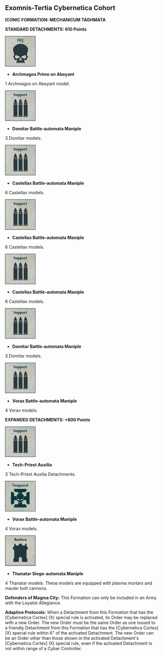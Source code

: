 ## Exomnis-Tertia Cybernetica Cohort

**ICONIC FORMATION: MECHANICUM TAGHMATA**

**STANDARD DETACHMENTS: 610 Points**

[![](../../media/factions/mechanicum_taghmata/compulsory_hq.jpg)](../../factions/mechanicum_taghmata/detachments.md#archmagos-prime-on-abeyant-45-points)

* **Archmagos Prime on Abeyant**

1 Archmagos on Abeyant model.

[![](../../media/factions/mechanicum_taghmata/compulsory_support.jpg)](../../factions/mechanicum_taghmata/detachments.md#domitar-battle-automata-maniple-35-points)

* **Domitar Battle-automata Maniple**

3 Domitar models.

[![](../../media/factions/mechanicum_taghmata/compulsory_support.jpg)](../../factions/mechanicum_taghmata/detachments.md#domitar-battle-automata-maniple-35-points)

* **Castellax Battle-automata Maniple**

6 Castellax models.

[![](../../media/factions/mechanicum_taghmata/compulsory_support.jpg)](../../factions/mechanicum_taghmata/detachments.md#domitar-battle-automata-maniple-35-points)

* **Castellax Battle-automata Maniple**

6 Castellax models.

[![](../../media/factions/mechanicum_taghmata/compulsory_support.jpg)](../../factions/mechanicum_taghmata/detachments.md#domitar-battle-automata-maniple-35-points)

* **Castellax Battle-automata Maniple**

6 Castellax models.

[![](../../media/factions/mechanicum_taghmata/compulsory_support.jpg)](../../factions/mechanicum_taghmata/detachments.md#domitar-battle-automata-maniple-35-points)

* **Domitar Battle-automata Maniple**

3 Domitar models.

[![](../../media/factions/mechanicum_taghmata/compulsory_support.jpg)](../../factions/mechanicum_taghmata/detachments.md#vorax-battle-automata-maniple-40-points)

* **Vorax Battle-automata Maniple**

4 Vorax models.

**EXPANDED DETACHMENTS: +800 Points**

[![](../../media/factions/mechanicum_taghmata/compulsory_support.jpg)](../../factions/mechanicum_taghmata/detachments.md#tech-priest-auxilia-15-points)

* **Tech-Priest Auxilia**

3 Tech-Priest Auxilia Detachments.

[![](../../media/factions/mechanicum_taghmata/compulsory_vanguard.jpg)](../../factions/mechanicum_taghmata/detachments.md#vorax-battle-automata-maniple-40-points)

* **Vorax Battle-automata Maniple**

4 Vorax models.

[![](../../media/factions/mechanicum_taghmata/compulsory_bastion.jpg)](../../factions/mechanicum_taghmata/detachments.md#thanatar-siege-automata-maniple-110-points)

* **Thanatar Siege-automata Maniple**

4 Thanatar models. These models are equipped with plasma mortars and mauler bolt cannons.

**Defenders of Magma City:** This Formation can only be included in an Army with the Loyalist Allegiance.

**Adaptive Protocols:** When a Detachment from this Formation that has the [Cybernetica Cortex] (X) special rule is activated, its Order may be replaced with a new Order. The new Order must be the same Order as one issued to a friendly Detachment from this Formation that has the [Cybernetica Cortex] (X) special rule within 6" of the activated Detachment. The new Order can be an Order other than those shown in the activated Detachment's [Cybernetica Cortex] (X) special rule, even if the activated Detachment is not within range of a Cyber Controller.
